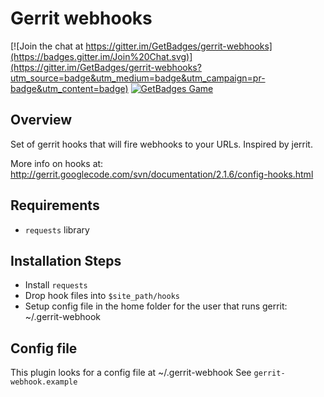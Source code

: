 Gerrit webhooks
===============

[![Join the chat at https://gitter.im/GetBadges/gerrit-webhooks](https://badges.gitter.im/Join%20Chat.svg)](https://gitter.im/GetBadges/gerrit-webhooks?utm_source=badge&utm_medium=badge&utm_campaign=pr-badge&utm_content=badge)
[![GetBadges Game](https://getbadges-gerrit-webhooks.getbadges.io/shield/company/getbadges-gerrit-webhooks)](https://getbadges-gerrit-webhooks.getbadges.io/?ref=shield-game)

Overview
--------
Set of gerrit hooks that will fire webhooks to your URLs. Inspired by jerrit.

More info on hooks at:
http://gerrit.googlecode.com/svn/documentation/2.1.6/config-hooks.html

Requirements
------------
 - `requests` library

Installation Steps
-------------------
 - Install `requests`
 - Drop hook files into `$site_path/hooks`
 - Setup config file in the home folder for the user that runs gerrit: ~/.gerrit-webhook

Config file
------------
This plugin looks for a config file at ~/.gerrit-webhook
See `gerrit-webhook.example`
